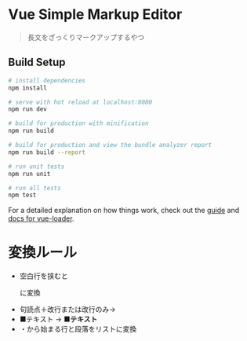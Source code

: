 # Vue Simple Markup Editor

> 長文をざっくりマークアップするやつ

## Build Setup

``` bash
# install dependencies
npm install

# serve with hot reload at localhost:8080
npm run dev

# build for production with minification
npm run build

# build for production and view the bundle analyzer report
npm run build --report

# run unit tests
npm run unit

# run all tests
npm test
```

For a detailed explanation on how things work, check out the [guide](http://vuejs-templates.github.io/webpack/) and [docs for vue-loader](http://vuejs.github.io/vue-loader).

# 変換ルール
* 空白行を挟むと<p>に変換
* 句読点＋改行または改行のみ→<br>
* ■テキスト → <b>■テキスト</b>
* ・から始まる行と段落をリストに変換